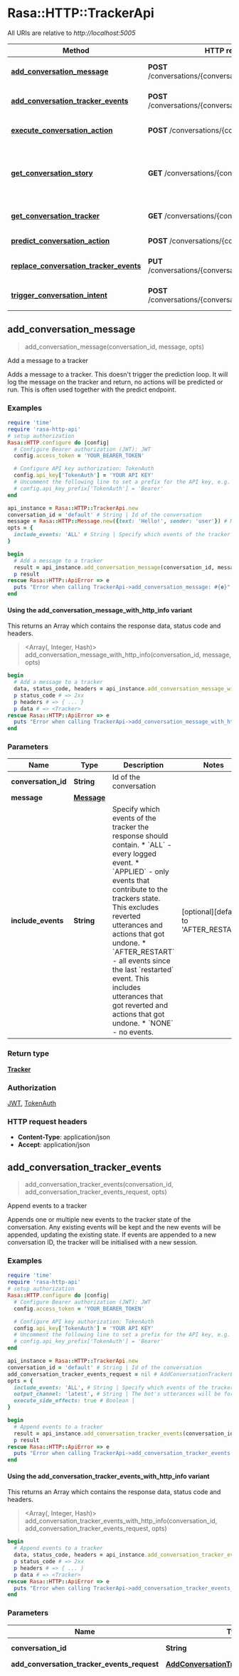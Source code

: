 # Rasa::HTTP::TrackerApi

All URIs are relative to *http://localhost:5005*

| Method | HTTP request | Description |
| ------ | ------------ | ----------- |
| [**add_conversation_message**](TrackerApi.md#add_conversation_message) | **POST** /conversations/{conversation_id}/messages | Add a message to a tracker |
| [**add_conversation_tracker_events**](TrackerApi.md#add_conversation_tracker_events) | **POST** /conversations/{conversation_id}/tracker/events | Append events to a tracker |
| [**execute_conversation_action**](TrackerApi.md#execute_conversation_action) | **POST** /conversations/{conversation_id}/execute | Run an action in a conversation |
| [**get_conversation_story**](TrackerApi.md#get_conversation_story) | **GET** /conversations/{conversation_id}/story | Retrieve an end-to-end story corresponding to a conversation |
| [**get_conversation_tracker**](TrackerApi.md#get_conversation_tracker) | **GET** /conversations/{conversation_id}/tracker | Retrieve a conversations tracker |
| [**predict_conversation_action**](TrackerApi.md#predict_conversation_action) | **POST** /conversations/{conversation_id}/predict | Predict the next action |
| [**replace_conversation_tracker_events**](TrackerApi.md#replace_conversation_tracker_events) | **PUT** /conversations/{conversation_id}/tracker/events | Replace a trackers events |
| [**trigger_conversation_intent**](TrackerApi.md#trigger_conversation_intent) | **POST** /conversations/{conversation_id}/trigger_intent | Inject an intent into a conversation |


## add_conversation_message

> <Tracker> add_conversation_message(conversation_id, message, opts)

Add a message to a tracker

Adds a message to a tracker. This doesn't trigger the prediction loop. It will log the message on the tracker and return, no actions will be predicted or run. This is often used together with the predict endpoint.

### Examples

```ruby
require 'time'
require 'rasa-http-api'
# setup authorization
Rasa::HTTP.configure do |config|
  # Configure Bearer authorization (JWT): JWT
  config.access_token = 'YOUR_BEARER_TOKEN'

  # Configure API key authorization: TokenAuth
  config.api_key['TokenAuth'] = 'YOUR API KEY'
  # Uncomment the following line to set a prefix for the API key, e.g. 'Bearer' (defaults to nil)
  # config.api_key_prefix['TokenAuth'] = 'Bearer'
end

api_instance = Rasa::HTTP::TrackerApi.new
conversation_id = 'default' # String | Id of the conversation
message = Rasa::HTTP::Message.new({text: 'Hello!', sender: 'user'}) # Message | 
opts = {
  include_events: 'ALL' # String | Specify which events of the tracker the response should contain. * `ALL` - every logged event. * `APPLIED` - only events that contribute to the trackers state. This excludes reverted utterances and actions that got undone. * `AFTER_RESTART` -  all events since the last `restarted` event.   This includes utterances that got reverted and actions that got undone.  * `NONE` - no events.
}

begin
  # Add a message to a tracker
  result = api_instance.add_conversation_message(conversation_id, message, opts)
  p result
rescue Rasa::HTTP::ApiError => e
  puts "Error when calling TrackerApi->add_conversation_message: #{e}"
end
```

#### Using the add_conversation_message_with_http_info variant

This returns an Array which contains the response data, status code and headers.

> <Array(<Tracker>, Integer, Hash)> add_conversation_message_with_http_info(conversation_id, message, opts)

```ruby
begin
  # Add a message to a tracker
  data, status_code, headers = api_instance.add_conversation_message_with_http_info(conversation_id, message, opts)
  p status_code # => 2xx
  p headers # => { ... }
  p data # => <Tracker>
rescue Rasa::HTTP::ApiError => e
  puts "Error when calling TrackerApi->add_conversation_message_with_http_info: #{e}"
end
```

### Parameters

| Name | Type | Description | Notes |
| ---- | ---- | ----------- | ----- |
| **conversation_id** | **String** | Id of the conversation |  |
| **message** | [**Message**](Message.md) |  |  |
| **include_events** | **String** | Specify which events of the tracker the response should contain. * &#x60;ALL&#x60; - every logged event. * &#x60;APPLIED&#x60; - only events that contribute to the trackers state. This excludes reverted utterances and actions that got undone. * &#x60;AFTER_RESTART&#x60; -  all events since the last &#x60;restarted&#x60; event.   This includes utterances that got reverted and actions that got undone.  * &#x60;NONE&#x60; - no events. | [optional][default to &#39;AFTER_RESTART&#39;] |

### Return type

[**Tracker**](Tracker.md)

### Authorization

[JWT](../README.md#JWT), [TokenAuth](../README.md#TokenAuth)

### HTTP request headers

- **Content-Type**: application/json
- **Accept**: application/json


## add_conversation_tracker_events

> <Tracker> add_conversation_tracker_events(conversation_id, add_conversation_tracker_events_request, opts)

Append events to a tracker

Appends one or multiple new events to the tracker state of the conversation. Any existing events will be kept and the new events will be appended, updating the existing state. If events are appended to a new conversation ID, the tracker will be initialised with a new session.

### Examples

```ruby
require 'time'
require 'rasa-http-api'
# setup authorization
Rasa::HTTP.configure do |config|
  # Configure Bearer authorization (JWT): JWT
  config.access_token = 'YOUR_BEARER_TOKEN'

  # Configure API key authorization: TokenAuth
  config.api_key['TokenAuth'] = 'YOUR API KEY'
  # Uncomment the following line to set a prefix for the API key, e.g. 'Bearer' (defaults to nil)
  # config.api_key_prefix['TokenAuth'] = 'Bearer'
end

api_instance = Rasa::HTTP::TrackerApi.new
conversation_id = 'default' # String | Id of the conversation
add_conversation_tracker_events_request = nil # AddConversationTrackerEventsRequest | 
opts = {
  include_events: 'ALL', # String | Specify which events of the tracker the response should contain. * `ALL` - every logged event. * `APPLIED` - only events that contribute to the trackers state. This excludes reverted utterances and actions that got undone. * `AFTER_RESTART` -  all events since the last `restarted` event.   This includes utterances that got reverted and actions that got undone.  * `NONE` - no events.
  output_channel: 'latest', # String | The bot's utterances will be forwarded to this channel. It uses the credentials listed in `credentials.yml` to connect. In case the channel does not support this, the utterances will be returned in the response body. Use `latest` to try to send the messages to the latest channel the user used. Currently supported channels are listed in the permitted values for the parameter.
  execute_side_effects: true # Boolean | 
}

begin
  # Append events to a tracker
  result = api_instance.add_conversation_tracker_events(conversation_id, add_conversation_tracker_events_request, opts)
  p result
rescue Rasa::HTTP::ApiError => e
  puts "Error when calling TrackerApi->add_conversation_tracker_events: #{e}"
end
```

#### Using the add_conversation_tracker_events_with_http_info variant

This returns an Array which contains the response data, status code and headers.

> <Array(<Tracker>, Integer, Hash)> add_conversation_tracker_events_with_http_info(conversation_id, add_conversation_tracker_events_request, opts)

```ruby
begin
  # Append events to a tracker
  data, status_code, headers = api_instance.add_conversation_tracker_events_with_http_info(conversation_id, add_conversation_tracker_events_request, opts)
  p status_code # => 2xx
  p headers # => { ... }
  p data # => <Tracker>
rescue Rasa::HTTP::ApiError => e
  puts "Error when calling TrackerApi->add_conversation_tracker_events_with_http_info: #{e}"
end
```

### Parameters

| Name | Type | Description | Notes |
| ---- | ---- | ----------- | ----- |
| **conversation_id** | **String** | Id of the conversation |  |
| **add_conversation_tracker_events_request** | [**AddConversationTrackerEventsRequest**](AddConversationTrackerEventsRequest.md) |  |  |
| **include_events** | **String** | Specify which events of the tracker the response should contain. * &#x60;ALL&#x60; - every logged event. * &#x60;APPLIED&#x60; - only events that contribute to the trackers state. This excludes reverted utterances and actions that got undone. * &#x60;AFTER_RESTART&#x60; -  all events since the last &#x60;restarted&#x60; event.   This includes utterances that got reverted and actions that got undone.  * &#x60;NONE&#x60; - no events. | [optional][default to &#39;AFTER_RESTART&#39;] |
| **output_channel** | **String** | The bot&#39;s utterances will be forwarded to this channel. It uses the credentials listed in &#x60;credentials.yml&#x60; to connect. In case the channel does not support this, the utterances will be returned in the response body. Use &#x60;latest&#x60; to try to send the messages to the latest channel the user used. Currently supported channels are listed in the permitted values for the parameter. | [optional] |
| **execute_side_effects** | **Boolean** |  | [optional][default to false] |

### Return type

[**Tracker**](Tracker.md)

### Authorization

[JWT](../README.md#JWT), [TokenAuth](../README.md#TokenAuth)

### HTTP request headers

- **Content-Type**: application/json
- **Accept**: application/json


## execute_conversation_action

> <ExecuteConversationAction200Response> execute_conversation_action(conversation_id, action_request, opts)

Run an action in a conversation

DEPRECATED. Runs the action, calling the action server if necessary. Any responses sent by the executed action will be forwarded to the channel specified in the output_channel parameter. If no output channel is specified, any messages that should be sent to the user will be included in the response of this endpoint.

### Examples

```ruby
require 'time'
require 'rasa-http-api'
# setup authorization
Rasa::HTTP.configure do |config|
  # Configure Bearer authorization (JWT): JWT
  config.access_token = 'YOUR_BEARER_TOKEN'

  # Configure API key authorization: TokenAuth
  config.api_key['TokenAuth'] = 'YOUR API KEY'
  # Uncomment the following line to set a prefix for the API key, e.g. 'Bearer' (defaults to nil)
  # config.api_key_prefix['TokenAuth'] = 'Bearer'
end

api_instance = Rasa::HTTP::TrackerApi.new
conversation_id = 'default' # String | Id of the conversation
action_request = Rasa::HTTP::ActionRequest.new({name: 'utter_greet'}) # ActionRequest | 
opts = {
  include_events: 'ALL', # String | Specify which events of the tracker the response should contain. * `ALL` - every logged event. * `APPLIED` - only events that contribute to the trackers state. This excludes reverted utterances and actions that got undone. * `AFTER_RESTART` -  all events since the last `restarted` event.   This includes utterances that got reverted and actions that got undone.  * `NONE` - no events.
  output_channel: 'latest' # String | The bot's utterances will be forwarded to this channel. It uses the credentials listed in `credentials.yml` to connect. In case the channel does not support this, the utterances will be returned in the response body. Use `latest` to try to send the messages to the latest channel the user used. Currently supported channels are listed in the permitted values for the parameter.
}

begin
  # Run an action in a conversation
  result = api_instance.execute_conversation_action(conversation_id, action_request, opts)
  p result
rescue Rasa::HTTP::ApiError => e
  puts "Error when calling TrackerApi->execute_conversation_action: #{e}"
end
```

#### Using the execute_conversation_action_with_http_info variant

This returns an Array which contains the response data, status code and headers.

> <Array(<ExecuteConversationAction200Response>, Integer, Hash)> execute_conversation_action_with_http_info(conversation_id, action_request, opts)

```ruby
begin
  # Run an action in a conversation
  data, status_code, headers = api_instance.execute_conversation_action_with_http_info(conversation_id, action_request, opts)
  p status_code # => 2xx
  p headers # => { ... }
  p data # => <ExecuteConversationAction200Response>
rescue Rasa::HTTP::ApiError => e
  puts "Error when calling TrackerApi->execute_conversation_action_with_http_info: #{e}"
end
```

### Parameters

| Name | Type | Description | Notes |
| ---- | ---- | ----------- | ----- |
| **conversation_id** | **String** | Id of the conversation |  |
| **action_request** | [**ActionRequest**](ActionRequest.md) |  |  |
| **include_events** | **String** | Specify which events of the tracker the response should contain. * &#x60;ALL&#x60; - every logged event. * &#x60;APPLIED&#x60; - only events that contribute to the trackers state. This excludes reverted utterances and actions that got undone. * &#x60;AFTER_RESTART&#x60; -  all events since the last &#x60;restarted&#x60; event.   This includes utterances that got reverted and actions that got undone.  * &#x60;NONE&#x60; - no events. | [optional][default to &#39;AFTER_RESTART&#39;] |
| **output_channel** | **String** | The bot&#39;s utterances will be forwarded to this channel. It uses the credentials listed in &#x60;credentials.yml&#x60; to connect. In case the channel does not support this, the utterances will be returned in the response body. Use &#x60;latest&#x60; to try to send the messages to the latest channel the user used. Currently supported channels are listed in the permitted values for the parameter. | [optional] |

### Return type

[**ExecuteConversationAction200Response**](ExecuteConversationAction200Response.md)

### Authorization

[JWT](../README.md#JWT), [TokenAuth](../README.md#TokenAuth)

### HTTP request headers

- **Content-Type**: application/json
- **Accept**: application/json


## get_conversation_story

> get_conversation_story(conversation_id, opts)

Retrieve an end-to-end story corresponding to a conversation

The story represents the whole conversation in end-to-end format. This can be posted to the '/test/stories' endpoint and used as a test.

### Examples

```ruby
require 'time'
require 'rasa-http-api'
# setup authorization
Rasa::HTTP.configure do |config|
  # Configure Bearer authorization (JWT): JWT
  config.access_token = 'YOUR_BEARER_TOKEN'

  # Configure API key authorization: TokenAuth
  config.api_key['TokenAuth'] = 'YOUR API KEY'
  # Uncomment the following line to set a prefix for the API key, e.g. 'Bearer' (defaults to nil)
  # config.api_key_prefix['TokenAuth'] = 'Bearer'
end

api_instance = Rasa::HTTP::TrackerApi.new
conversation_id = 'default' # String | Id of the conversation
opts = {
  _until: 1559744410, # Float | All events previous to the passed timestamp will be replayed. Events that occur exactly at the target time will be included.
  all_sessions: false # Boolean | Whether to fetch all sessions in a conversation, or only the latest session * `true` - fetch all conversation sessions. * `false` - [default] fetch only the latest conversation session.
}

begin
  # Retrieve an end-to-end story corresponding to a conversation
  api_instance.get_conversation_story(conversation_id, opts)
rescue Rasa::HTTP::ApiError => e
  puts "Error when calling TrackerApi->get_conversation_story: #{e}"
end
```

#### Using the get_conversation_story_with_http_info variant

This returns an Array which contains the response data (`nil` in this case), status code and headers.

> <Array(nil, Integer, Hash)> get_conversation_story_with_http_info(conversation_id, opts)

```ruby
begin
  # Retrieve an end-to-end story corresponding to a conversation
  data, status_code, headers = api_instance.get_conversation_story_with_http_info(conversation_id, opts)
  p status_code # => 2xx
  p headers # => { ... }
  p data # => nil
rescue Rasa::HTTP::ApiError => e
  puts "Error when calling TrackerApi->get_conversation_story_with_http_info: #{e}"
end
```

### Parameters

| Name | Type | Description | Notes |
| ---- | ---- | ----------- | ----- |
| **conversation_id** | **String** | Id of the conversation |  |
| **_until** | **Float** | All events previous to the passed timestamp will be replayed. Events that occur exactly at the target time will be included. | [optional] |
| **all_sessions** | **Boolean** | Whether to fetch all sessions in a conversation, or only the latest session * &#x60;true&#x60; - fetch all conversation sessions. * &#x60;false&#x60; - [default] fetch only the latest conversation session. | [optional][default to false] |

### Return type

nil (empty response body)

### Authorization

[JWT](../README.md#JWT), [TokenAuth](../README.md#TokenAuth)

### HTTP request headers

- **Content-Type**: Not defined
- **Accept**: text/yml, application/json


## get_conversation_tracker

> <Tracker> get_conversation_tracker(conversation_id, opts)

Retrieve a conversations tracker

The tracker represents the state of the conversation. The state of the tracker is created by applying a sequence of events, which modify the state. These events can optionally be included in the response.

### Examples

```ruby
require 'time'
require 'rasa-http-api'
# setup authorization
Rasa::HTTP.configure do |config|
  # Configure Bearer authorization (JWT): JWT
  config.access_token = 'YOUR_BEARER_TOKEN'

  # Configure API key authorization: TokenAuth
  config.api_key['TokenAuth'] = 'YOUR API KEY'
  # Uncomment the following line to set a prefix for the API key, e.g. 'Bearer' (defaults to nil)
  # config.api_key_prefix['TokenAuth'] = 'Bearer'
end

api_instance = Rasa::HTTP::TrackerApi.new
conversation_id = 'default' # String | Id of the conversation
opts = {
  include_events: 'ALL', # String | Specify which events of the tracker the response should contain. * `ALL` - every logged event. * `APPLIED` - only events that contribute to the trackers state. This excludes reverted utterances and actions that got undone. * `AFTER_RESTART` -  all events since the last `restarted` event.   This includes utterances that got reverted and actions that got undone.  * `NONE` - no events.
  _until: 1559744410 # Float | All events previous to the passed timestamp will be replayed. Events that occur exactly at the target time will be included.
}

begin
  # Retrieve a conversations tracker
  result = api_instance.get_conversation_tracker(conversation_id, opts)
  p result
rescue Rasa::HTTP::ApiError => e
  puts "Error when calling TrackerApi->get_conversation_tracker: #{e}"
end
```

#### Using the get_conversation_tracker_with_http_info variant

This returns an Array which contains the response data, status code and headers.

> <Array(<Tracker>, Integer, Hash)> get_conversation_tracker_with_http_info(conversation_id, opts)

```ruby
begin
  # Retrieve a conversations tracker
  data, status_code, headers = api_instance.get_conversation_tracker_with_http_info(conversation_id, opts)
  p status_code # => 2xx
  p headers # => { ... }
  p data # => <Tracker>
rescue Rasa::HTTP::ApiError => e
  puts "Error when calling TrackerApi->get_conversation_tracker_with_http_info: #{e}"
end
```

### Parameters

| Name | Type | Description | Notes |
| ---- | ---- | ----------- | ----- |
| **conversation_id** | **String** | Id of the conversation |  |
| **include_events** | **String** | Specify which events of the tracker the response should contain. * &#x60;ALL&#x60; - every logged event. * &#x60;APPLIED&#x60; - only events that contribute to the trackers state. This excludes reverted utterances and actions that got undone. * &#x60;AFTER_RESTART&#x60; -  all events since the last &#x60;restarted&#x60; event.   This includes utterances that got reverted and actions that got undone.  * &#x60;NONE&#x60; - no events. | [optional][default to &#39;AFTER_RESTART&#39;] |
| **_until** | **Float** | All events previous to the passed timestamp will be replayed. Events that occur exactly at the target time will be included. | [optional] |

### Return type

[**Tracker**](Tracker.md)

### Authorization

[JWT](../README.md#JWT), [TokenAuth](../README.md#TokenAuth)

### HTTP request headers

- **Content-Type**: Not defined
- **Accept**: application/json


## predict_conversation_action

> <PredictResult> predict_conversation_action(conversation_id)

Predict the next action

Runs the conversations tracker through the model's policies to predict the scores of all actions present in the model's domain. Actions are returned in the 'scores' array, sorted on their 'score' values. The state of the tracker is not modified.

### Examples

```ruby
require 'time'
require 'rasa-http-api'
# setup authorization
Rasa::HTTP.configure do |config|
  # Configure Bearer authorization (JWT): JWT
  config.access_token = 'YOUR_BEARER_TOKEN'

  # Configure API key authorization: TokenAuth
  config.api_key['TokenAuth'] = 'YOUR API KEY'
  # Uncomment the following line to set a prefix for the API key, e.g. 'Bearer' (defaults to nil)
  # config.api_key_prefix['TokenAuth'] = 'Bearer'
end

api_instance = Rasa::HTTP::TrackerApi.new
conversation_id = 'default' # String | Id of the conversation

begin
  # Predict the next action
  result = api_instance.predict_conversation_action(conversation_id)
  p result
rescue Rasa::HTTP::ApiError => e
  puts "Error when calling TrackerApi->predict_conversation_action: #{e}"
end
```

#### Using the predict_conversation_action_with_http_info variant

This returns an Array which contains the response data, status code and headers.

> <Array(<PredictResult>, Integer, Hash)> predict_conversation_action_with_http_info(conversation_id)

```ruby
begin
  # Predict the next action
  data, status_code, headers = api_instance.predict_conversation_action_with_http_info(conversation_id)
  p status_code # => 2xx
  p headers # => { ... }
  p data # => <PredictResult>
rescue Rasa::HTTP::ApiError => e
  puts "Error when calling TrackerApi->predict_conversation_action_with_http_info: #{e}"
end
```

### Parameters

| Name | Type | Description | Notes |
| ---- | ---- | ----------- | ----- |
| **conversation_id** | **String** | Id of the conversation |  |

### Return type

[**PredictResult**](PredictResult.md)

### Authorization

[JWT](../README.md#JWT), [TokenAuth](../README.md#TokenAuth)

### HTTP request headers

- **Content-Type**: Not defined
- **Accept**: application/json


## replace_conversation_tracker_events

> <Tracker> replace_conversation_tracker_events(conversation_id, event, opts)

Replace a trackers events

Replaces all events of a tracker with the passed list of events. This endpoint should not be used to modify trackers in a production setup, but rather for creating training data.

### Examples

```ruby
require 'time'
require 'rasa-http-api'
# setup authorization
Rasa::HTTP.configure do |config|
  # Configure Bearer authorization (JWT): JWT
  config.access_token = 'YOUR_BEARER_TOKEN'

  # Configure API key authorization: TokenAuth
  config.api_key['TokenAuth'] = 'YOUR API KEY'
  # Uncomment the following line to set a prefix for the API key, e.g. 'Bearer' (defaults to nil)
  # config.api_key_prefix['TokenAuth'] = 'Bearer'
end

api_instance = Rasa::HTTP::TrackerApi.new
conversation_id = 'default' # String | Id of the conversation
event = [Rasa::HTTP::Event.new({event: 'active_loop', name: 'name_example', value: 3.56, entities: [Rasa::HTTP::EntitiesAddedEventAllOfEntities.new({entity: 'entity_example', value: 3.56})]})] # Array<Event> | 
opts = {
  include_events: 'ALL' # String | Specify which events of the tracker the response should contain. * `ALL` - every logged event. * `APPLIED` - only events that contribute to the trackers state. This excludes reverted utterances and actions that got undone. * `AFTER_RESTART` -  all events since the last `restarted` event.   This includes utterances that got reverted and actions that got undone.  * `NONE` - no events.
}

begin
  # Replace a trackers events
  result = api_instance.replace_conversation_tracker_events(conversation_id, event, opts)
  p result
rescue Rasa::HTTP::ApiError => e
  puts "Error when calling TrackerApi->replace_conversation_tracker_events: #{e}"
end
```

#### Using the replace_conversation_tracker_events_with_http_info variant

This returns an Array which contains the response data, status code and headers.

> <Array(<Tracker>, Integer, Hash)> replace_conversation_tracker_events_with_http_info(conversation_id, event, opts)

```ruby
begin
  # Replace a trackers events
  data, status_code, headers = api_instance.replace_conversation_tracker_events_with_http_info(conversation_id, event, opts)
  p status_code # => 2xx
  p headers # => { ... }
  p data # => <Tracker>
rescue Rasa::HTTP::ApiError => e
  puts "Error when calling TrackerApi->replace_conversation_tracker_events_with_http_info: #{e}"
end
```

### Parameters

| Name | Type | Description | Notes |
| ---- | ---- | ----------- | ----- |
| **conversation_id** | **String** | Id of the conversation |  |
| **event** | [**Array&lt;Event&gt;**](Event.md) |  |  |
| **include_events** | **String** | Specify which events of the tracker the response should contain. * &#x60;ALL&#x60; - every logged event. * &#x60;APPLIED&#x60; - only events that contribute to the trackers state. This excludes reverted utterances and actions that got undone. * &#x60;AFTER_RESTART&#x60; -  all events since the last &#x60;restarted&#x60; event.   This includes utterances that got reverted and actions that got undone.  * &#x60;NONE&#x60; - no events. | [optional][default to &#39;AFTER_RESTART&#39;] |

### Return type

[**Tracker**](Tracker.md)

### Authorization

[JWT](../README.md#JWT), [TokenAuth](../README.md#TokenAuth)

### HTTP request headers

- **Content-Type**: application/json
- **Accept**: application/json


## trigger_conversation_intent

> <ExecuteConversationAction200Response> trigger_conversation_intent(conversation_id, intent_trigger_request, opts)

Inject an intent into a conversation

Sends a specified intent and list of entities in place of a user message. The bot then predicts and executes a response action. Any responses sent by the executed action will be forwarded to the channel specified in the ``output_channel`` parameter. If no output channel is specified, any messages that should be sent to the user will be included in the response of this endpoint.

### Examples

```ruby
require 'time'
require 'rasa-http-api'
# setup authorization
Rasa::HTTP.configure do |config|
  # Configure Bearer authorization (JWT): JWT
  config.access_token = 'YOUR_BEARER_TOKEN'

  # Configure API key authorization: TokenAuth
  config.api_key['TokenAuth'] = 'YOUR API KEY'
  # Uncomment the following line to set a prefix for the API key, e.g. 'Bearer' (defaults to nil)
  # config.api_key_prefix['TokenAuth'] = 'Bearer'
end

api_instance = Rasa::HTTP::TrackerApi.new
conversation_id = 'default' # String | Id of the conversation
intent_trigger_request = Rasa::HTTP::IntentTriggerRequest.new({name: 'greet'}) # IntentTriggerRequest | 
opts = {
  include_events: 'ALL', # String | Specify which events of the tracker the response should contain. * `ALL` - every logged event. * `APPLIED` - only events that contribute to the trackers state. This excludes reverted utterances and actions that got undone. * `AFTER_RESTART` -  all events since the last `restarted` event.   This includes utterances that got reverted and actions that got undone.  * `NONE` - no events.
  output_channel: 'latest' # String | The bot's utterances will be forwarded to this channel. It uses the credentials listed in `credentials.yml` to connect. In case the channel does not support this, the utterances will be returned in the response body. Use `latest` to try to send the messages to the latest channel the user used. Currently supported channels are listed in the permitted values for the parameter.
}

begin
  # Inject an intent into a conversation
  result = api_instance.trigger_conversation_intent(conversation_id, intent_trigger_request, opts)
  p result
rescue Rasa::HTTP::ApiError => e
  puts "Error when calling TrackerApi->trigger_conversation_intent: #{e}"
end
```

#### Using the trigger_conversation_intent_with_http_info variant

This returns an Array which contains the response data, status code and headers.

> <Array(<ExecuteConversationAction200Response>, Integer, Hash)> trigger_conversation_intent_with_http_info(conversation_id, intent_trigger_request, opts)

```ruby
begin
  # Inject an intent into a conversation
  data, status_code, headers = api_instance.trigger_conversation_intent_with_http_info(conversation_id, intent_trigger_request, opts)
  p status_code # => 2xx
  p headers # => { ... }
  p data # => <ExecuteConversationAction200Response>
rescue Rasa::HTTP::ApiError => e
  puts "Error when calling TrackerApi->trigger_conversation_intent_with_http_info: #{e}"
end
```

### Parameters

| Name | Type | Description | Notes |
| ---- | ---- | ----------- | ----- |
| **conversation_id** | **String** | Id of the conversation |  |
| **intent_trigger_request** | [**IntentTriggerRequest**](IntentTriggerRequest.md) |  |  |
| **include_events** | **String** | Specify which events of the tracker the response should contain. * &#x60;ALL&#x60; - every logged event. * &#x60;APPLIED&#x60; - only events that contribute to the trackers state. This excludes reverted utterances and actions that got undone. * &#x60;AFTER_RESTART&#x60; -  all events since the last &#x60;restarted&#x60; event.   This includes utterances that got reverted and actions that got undone.  * &#x60;NONE&#x60; - no events. | [optional][default to &#39;AFTER_RESTART&#39;] |
| **output_channel** | **String** | The bot&#39;s utterances will be forwarded to this channel. It uses the credentials listed in &#x60;credentials.yml&#x60; to connect. In case the channel does not support this, the utterances will be returned in the response body. Use &#x60;latest&#x60; to try to send the messages to the latest channel the user used. Currently supported channels are listed in the permitted values for the parameter. | [optional] |

### Return type

[**ExecuteConversationAction200Response**](ExecuteConversationAction200Response.md)

### Authorization

[JWT](../README.md#JWT), [TokenAuth](../README.md#TokenAuth)

### HTTP request headers

- **Content-Type**: application/json
- **Accept**: application/json

